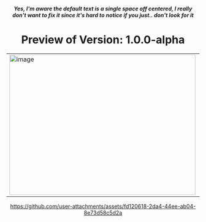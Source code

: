<div align="center">
  <h5>Yes, I'm aware the default text is a single space off centered, I really don't want to fix it since it's hard to notice if you just.. don't look for it</h5>
  <h1>Preview of Version: 1.0.0-alpha</h1>
  <table>
    <tr>
      <td>
        <img width="485" height="367" alt="image" src="https://github.com/user-attachments/assets/9a7d1d5b-6da9-4a5f-adff-e8583bd20447" />
      </td>
      <td>
        <img width="500" height="367" alt="image" src="https://github.com/user-attachments/assets/086fd70e-86c5-4d78-ab8d-ff93e4ddf07d" />
      </td>
  </table>

https://github.com/user-attachments/assets/fd120618-2da4-44ee-ab04-8e73d58c5d2a

</div>